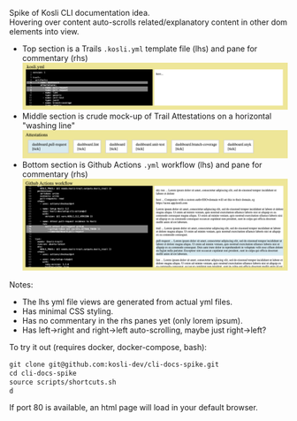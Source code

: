 
Spike of Kosli CLI documentation idea.  
Hovering over content auto-scrolls related/explanatory content in other dom elements into view.  
- Top section is a Trails `.kosli.yml` template file (lhs) and pane for commentary (rhs)   
![Screenshot](https://github.com/kosli-dev/cli-docs-spike/blob/main/docs/template.png?raw=true)
- Middle section is crude mock-up of Trail Attestations on a horizontal "washing line"
![Screenshot](https://github.com/kosli-dev/cli-docs-spike/blob/main/docs/attestations.png?raw=true)
- Bottom section is Github Actions `.yml` workflow (lhs) and pane for commentary (rhs)
![Screenshot](https://github.com/kosli-dev/cli-docs-spike/blob/main/docs/ci-workflow.png?raw=true)

Notes:
- The lhs yml file views are generated from actual yml files.
- Has minimal CSS styling.
- Has no commentary in the rhs panes yet (only lorem ipsum).
- Has left->right and right->left auto-scrolling, maybe just right->left?

To try it out (requires docker, docker-compose, bash):
```shell
git clone git@github.com:kosli-dev/cli-docs-spike.git
cd cli-docs-spike
source scripts/shortcuts.sh
d
```
If port 80 is available, an html page will load in your default browser.
